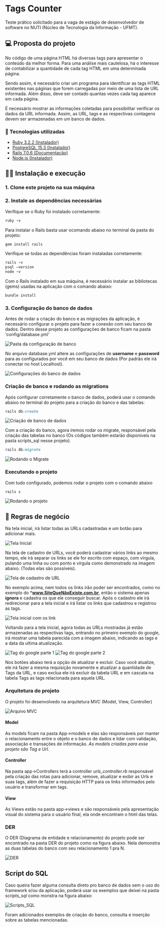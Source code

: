 # Tags Counter

Teste prático solicitado para a vaga de estágio de desenvolvedor de software no NUTI (Núcleo de Tecnologia da Informação - UFMT).


## 💻 Proposta do projeto

No código de uma página HTML há diversas tags para apresentar o conteúdo da melhor forma. Para uma análise mais cautelosa, há o interesse de contabilizar a quantidade de cada tag HTML em uma determinada página.

Sendo assim, é necessário criar um programa para identificar as tags HTML existentes nas páginas que forem carregadas por meio de uma lista de URL informada. Além disso, deve ser contado quantas vezes cada tag aparece em cada página.

É necessário mostrar as informações coletadas para possibilitar verificar os dados da URL informada. Assim, as URL, tags e as respectivas contagens devem ser armazenadas em um banco de dados.


### 🚀 Tecnologias utilizadas

* [Ruby 3.2.2 (Instalador)](https://rubyinstaller.org/)
* [PostgreSQL 15.3 (Instalador)](https://www.postgresql.org/download/windows/)
* [Rails 7.0.6 (Documentação)](https://guides.rubyonrails.org/getting_started.html)
* [Node.js (Instalador)](https://nodejs.org/en)


## 👩‍💻 Instalação e execução

### 1. Clone este projeto na sua máquina

### 2. Instale as dependências necessárias

Verifique se o Ruby foi instalado corretamente:
~~~ruby
ruby -v
~~~

Para instalar o Rails basta usar ocomando abaixo no terminal da pasta do projeto:
~~~ruby
gem install rails
~~~

Verifique se todas as dependências foram instaladas corretamente:
~~~ruby
rails -v
psql –version
node -v
~~~

Com o Rails instalado em sua máquina, é necessário instalar as bibliotecas (gems) usadas na aplicação com o comando abaixo:
~~~ruby
bundle install
~~~

### 3. Configuração do banco de dados

Antes de rodar a criação do banco e as migrações da aplicação, é necessário configurar o projeto para fazer a conexão com seu banco de dados. Dentro desse projeto as configurações de banco ficam na pasta 'config/database.yml'

![Pasta da configuração de banco](https://github.com/karinasasaki/teste-nuti/assets/78616373/ad108efa-e437-4065-bd60-53bfeebd66f8)

No arquivo database.yml altere as configurações de **username** e **password** para as configurados por você em seu banco de dados (Por padrão ele irá conectar no host Localhost).

![Configurações do banco de dados](https://github.com/karinasasaki/teste-nuti/assets/78616373/ff20e2b5-bb0f-4b08-83f8-346fe9918d24)

### Criação de banco e rodando as migrations

Após configurar corretamente o banco de dados, poderá usar o comando abaixo no terminal do projeto para a criação do banco e das tabelas:

~~~ruby
rails db:create
~~~

![Criação de banco de dados](https://github.com/karinasasaki/teste-nuti/assets/78616373/3a3066c4-9e05-442b-9673-e984efbd745d)

Com a criação do banco, agora iremos rodar os migrate, responsável pela criação das tabelas no banco (Os códigos também estarão disponíveis na pasta scripts_sql nesse projeto).

~~~ruby
rails db:migrate
~~~

![Rodando o Migrate](https://github.com/karinasasaki/teste-nuti/assets/78616373/7fb48f90-20a9-4177-82c0-063713a6ea9b)

### Executando o projeto

Com tudo configurado, podemos rodar o projeto com o comando abaixo

~~~ruby
rails s
~~~

![Rodando o projeto](https://github.com/karinasasaki/teste-nuti/assets/78616373/eb34812d-0b4c-440f-8b63-6ad3b86bea0e)


## 🤝 Regras de negócio

Na tela inicial, irá listar todas as URLs cadastradas e um botão para adicionar mais.

![Tela Inicial](https://github.com/karinasasaki/teste-nuti/assets/78616373/0120533e-0385-4e59-864d-0e2a8ba8bb93)


Na tela de cadastro de URLs, você poderá cadastrar vários links ao mesmo tempo, ele irá separar os links se ele for escrito com espaço, com vírgula, pulando uma linha ou com ponto e vírgula como demonstrado na imagem abaixo. (Todas elas são possíveis).

![Tela de cadastro de URL](https://github.com/karinasasaki/teste-nuti/assets/78616373/6af91ddb-ad24-4635-afdd-c168e74975aa)


No exemplo acima, nem todos os links irão poder ser encontrados, como no exemplo do ***www.SiteQueNãoExiste.com.br**, então o sistema apenas **ignora** e cadastra os que ele conseguir buscar. Após o cadastro ele irá redirecionar para a tela inicial e irá listar os links que cadastrou e registrou as tags.

![Tela inicial com os link](https://github.com/karinasasaki/teste-nuti/assets/78616373/8f7cb071-ac6a-461b-ba1b-a1d8e3405821)

Voltando para a tela inicial, agora todas as URLs mostradas já estão armazenadas as respectivas tags, entrando no primeiro exemplo do google, irá mostrar uma tabela parecida com a imagem abaixo, indicando as tags e a data da ultima atualização.

![Tag do google parte 1](https://github.com/karinasasaki/teste-nuti/assets/78616373/aa6bdbdc-f0f5-4964-9739-20f1743289b1)
![Tag do google parte 2](https://github.com/karinasasaki/teste-nuti/assets/78616373/b5d76ba7-8432-4a13-ac65-6a0f9f3292ec)


Nos botões abaixo terá a opção de atualizar e excluir. Caso você atualize, ele irá fazer a mesma requisição novamente e atualizar a quantidade de Tags da URL, e caso exclua ele irá excluir da tabela URL e em cascata na tabela Tags as tags relacionada para aquela URL.

### Arquitetura do projeto

O projeto foi desenvolvedo na arquitetura MVC (Model, View, Controller)

![Arquivo MVC](https://github.com/karinasasaki/teste-nuti/assets/78616373/8a14a5a8-d418-4af7-8210-72c1f8c96640)


#### Model
As models ficam na pasta App->models e elas são responsáveis por manter o relacionamento entre o objeto e o banco de dados e lidar com validação, associação e transações de informação. *As models criadas para esse projeto são Tag e Url.*

#### Controller
Na pasta app->Controllers terá a controller *urls_controller.rb* responsável pela criação das rotas para adicionar, remove, atualizar e exibir as Urls e suas tags, além de fazer a requisição HTTP para os links informados pelo usuário e transformar em tags.

#### View
As Views estão na pasta app->views e são responsáveis pela apresentação visual do sistema para o usuário final, ela onde encontram o html das telas.


### DER 
O DER (Diagrama de entidade e relacionamento) do projeto pode ser encontrado na pasta DER do projeto como na figura abaixo. Nela demonstra as duas tabelas do banco com seu relacionamento 1 pra N.

![DER](https://github.com/karinasasaki/teste-nuti/assets/78616373/39797b9c-3d0f-4f58-9d67-bae9e6e39484)

## Script do SQL
Caso queira fazer alguma consulta direto pro banco de dados sem o uso do framework e/ou da aplicação, poderá usar os exemplos que deixei na pasta *scripts_sql* como monstra na figura abaixo:

![Scripts_SQL](https://github.com/karinasasaki/teste-nuti/assets/78616373/72235914-dc21-4e5f-96ab-26625e05bc19)

Foram adicionados exemplos de criação do banco, consulta e inserção sobre as tabelas mencionadas.





